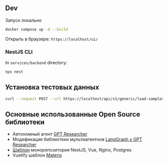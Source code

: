 ## Dev

Запуск локально

```bash
docker compose up -d --build
```

Открыть в браузере: `https://localhost/ui/`


### NestJS CLI

In `services/backend` directory:

```bash
npx nest
```


## Установка тестовых данных

```bash
curl --request POST --url https://localhost/api/v1/generic/load-samples --insecure
```

## Основные использованные Open Source библиотеки

- Автономный агент [GPT Researcher](https://github.com/assafelovic/gpt-researcher)
- Модификация библиотеки мультиагентнов [LangGraph x GPT Researcher](https://github.com/assafelovic/gpt-researcher/tree/master/multi_agents)
- [Шаблон](https://github.com/idashevskii/nest-vuetify-nginx-pg-template) монорепозитория NestJS, Vue, Nginx, Postgres
- Vuetify шаблон [Materio](https://themeselection.com/)
